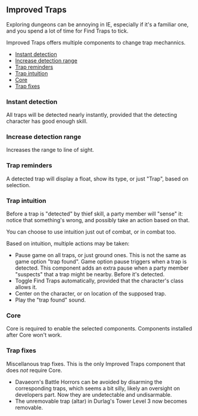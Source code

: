 ## Improved Traps

Exploring dungeons can be annoying in IE, especially if it's a familiar one, and you spend a lot of time for Find Traps to tick.

Improved Traps offers multiple components to change trap mechannics.

- [Instant detection](#instant-detection)
- [Increase detection range](#increase-detection-range)
- [Trap reminders](#trap-reminders)
- [Trap intuition](#trap-intuition)
- [Core](#core)
- [Trap fixes](#trap-fixes)

### Instant detection

All traps will be detected nearly instantly, provided that the detecting character has good enough skill.

### Increase detection range

Increases the range to line of sight.

### Trap reminders

A detected trap will display a float, show its type, or just "Trap", based on selection.

### Trap intuition

Before a trap is "detected" by thief skill, a party member will "sense" it: notice that something's wrong, and possibly take an action based on that.

You can choose to use intuition just out of combat, or in combat too.

Based on intuition, multiple actions may be taken:

- Pause game on all traps, or just ground ones. This is not the same as game option "trap found". Game option pause triggers when a trap is detected. This component adds an extra pause when a party member "suspects" that a trap might be nearby. Before it's detected.
- Toggle Find Traps automatically, provided that the character's class allows it.
- Center on the character, or on location of the supposed trap.
- Play the "trap found" sound.

### Core

Core is required to enable the selected components. Components installed after Core won't work.

### Trap fixes

Miscellanous trap fixes. This is the only Improved Traps component that does _not_ require Core.

- Davaeorn's Battle Horrors can be avoided by disarming the corresponding traps, which seems a bit silly, likely an oversight on developers part. Now they are undetectable and undisarmable.
- The unremovable trap (altar) in Durlag's Tower Level 3 now becomes removable.
